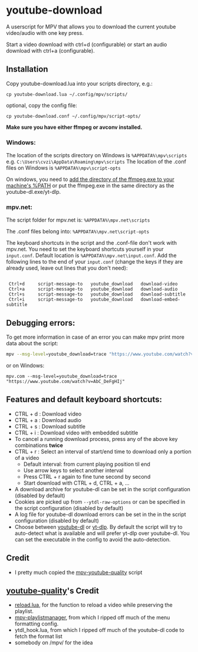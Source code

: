 # youtube-download
A userscript for MPV that allows you to download the current youtube video/audio with one key press.

Start a video download with ctrl+d (configurable) or start an audio download with ctrl+a (configurable).

## Installation

Copy youtube-download.lua into your scripts directory, e.g.:

    cp youtube-download.lua ~/.config/mpv/scripts/

optional, copy the config file:

    cp youtube-download.conf ~/.config/mpv/script-opts/

**Make sure you have either ffmpeg or avconv installed.**

### Windows:

The location of the scripts directory on Windows is `%APPDATA%\mpv\scripts` e.g. `C:\Users\cvzi\AppData\Roaming\mpv\scripts`
The location of the .conf files on Windows is `%APPDATA%\mpv\script-opts`

On windows, you need to [add the directory of the ffmpeg.exe to your machine's %PATH](https://stackoverflow.com/a/41895179/10367381)
or put the ffmpeg.exe in the same directory as the youtube-dl.exe/yt-dlp.

### mpv.net:
The script folder for mpv.net is:
`%APPDATA%\mpv.net\scripts`

The .conf files belong into:
`%APPDATA%\mpv.net\script-opts`

The keyboard shortcuts in the script and the .conf-file don't work with mpv.net.
You need to set the keyboard shortcuts yourself in your `input.conf`. Default location is `%APPDATA%\mpv.net\input.conf`.
Add the following lines to the end of your `input.conf` (change the keys if they are already used, leave out lines that you don't need):

```

 Ctrl+d     script-message-to   youtube_download   download-video
 Ctrl+a     script-message-to   youtube_download   download-audio
 Ctrl+s     script-message-to   youtube_download   download-subtitle
 Ctrl+i     script-message-to   youtube_download   download-embed-subtitle

```

## Debugging errors:
To get more information in case of an error you can make mpv print more data about the script:
```bash
mpv --msg-level=youtube_download=trace "https://www.youtube.com/watch?v=AbC_DeFgHIj"
```
or on Windows:
```batch
mpv.com --msg-level=youtube_download=trace "https://www.youtube.com/watch?v=AbC_DeFgHIj"
```

## Features and default keyboard shortcuts:

*   CTRL + d : Download video
*   CTRL + a : Download audio
*   CTRL + s : Download subtitle
*   CTRL + i : Download video with embedded subtitle
*   To cancel a running download process, press any of the above key combinations **twice**
*   CTRL + r : Select an interval of start/end time to download only a portion of a video
    - Default interval: from current playing position til end
    - Use arrow keys to select another interval
    - Press CTRL + r again to fine tune second by second
    - Start download with CTRL + d, CTRL + a, ...
*   A download archive for youtube-dl can be set in the script configuration (disabled by default)
*   Cookies are picked up from `--ytdl-raw-options` or can be specified in the script configuration (disabled by default)
*   A log file for youtube-dl download errors can be set in the in the script configuration (disabled by default)
*   Choose between [youtube-dl](https://github.com/ytdl-org/youtube-dl/) or [yt-dlp](https://github.com/yt-dlp/yt-dlp). By default the script will try to auto-detect what is available and will prefer yt-dlp over youtube-dl. You can set the executable in the config to avoid the auto-detection.

## Credit
- I pretty much copied the [mpv-youtube-quality](https://github.com/jgreco/mpv-youtube-quality) script

## [youtube-quality](https://github.com/jgreco/mpv-youtube-quality)'s Credit
- [reload.lua](https://github.com/4e6/mpv-reload/), for the function to reload a video while preserving the playlist.
- [mpv-playlistmanager](https://github.com/jonniek/mpv-playlistmanager), from which I ripped off much of the menu formatting config.
- ytdl_hook.lua, from which I ripped off much of the youtube-dl code to fetch the format list
- somebody on /mpv/ for the idea

